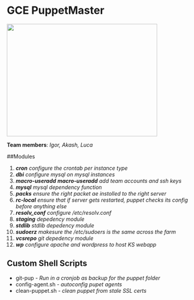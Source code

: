 # GCE PuppetMaster

<img style="-webkit-user-select: none;" src="https://cloud.githubusercontent.com/assets/13706023/9293131/7371c078-4461-11e5-891b-4ece09005a86.png" width="400" height="300">

__Team members__: _Igor, Akash, Luca_

##Modules

1. ***cron*** _configure the crontab per instance type_
2. ***dbi*** _configure mysql on mysql instances_
3. ***macro-useradd*** ***macro-useradd*** _add team accounts and ssh keys_
4. ***mysql*** _mysql dependency function_
5. ***packs*** _ensure the right packet ae instolled to the right server_
6. ***rc-local*** _ensure that if server gets restarted, puppet checks its config before anything else_
7. ***resolv_conf*** _configure /etc/resolv.conf_
8. ***staging***  _depedency module_
9. ***stdlib***   _stdlib depedency module_
10. ***sudoerz*** _makesure the /etc/sudoers is the same across the farm_
11. ***vcsrepo*** _git depedency module_
12. ***wp***	_configure apache and wordpress to host KS webapp_

## Custom Shell Scripts

* git-pup - _Run in a cronjob as backup for the puppet folder_
* config-agent.sh - _autoconfig pupet agents_
* clean-puppet.sh - _clean puppet from stale SSL certs_
